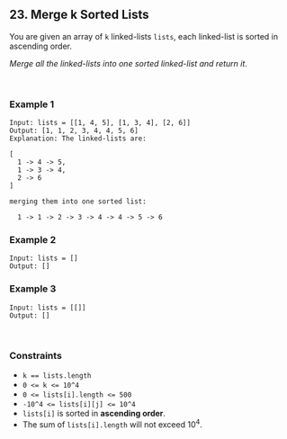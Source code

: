 ## 23. Merge k Sorted Lists

You are given an array of `k` linked-lists `lists`, each linked-list is sorted in ascending order.  
  
*Merge all the linked-lists into one sorted linked-list and return it*.

<br>

### Example 1

```
Input: lists = [[1, 4, 5], [1, 3, 4], [2, 6]]
Output: [1, 1, 2, 3, 4, 4, 5, 6]
Explanation: The linked-lists are:

[
  1 -> 4 -> 5,
  1 -> 3 -> 4,
  2 -> 6
]

merging them into one sorted list:

  1 -> 1 -> 2 -> 3 -> 4 -> 4 -> 5 -> 6
```

### Example 2

```
Input: lists = []
Output: []
```

### Example 3

```
Input: lists = [[]]
Output: []
```

<br>

### Constraints

* `k == lists.length`
* `0 <= k <= 10^4`
* `0 <= lists[i].length <= 500`
* `-10^4 <= lists[i][j] <= 10^4`
* `lists[i]` is sorted in **ascending order**.
* The sum of `lists[i].length` will not exceed $10^4$.
